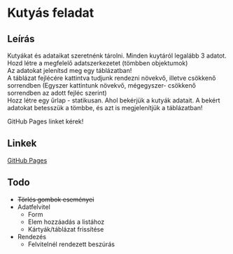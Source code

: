 
# Kutyás feladat

## Leírás

Kutyákat és adataikat szeretnénk tárolni. Minden kuytáról legalább 3 adatot. Hozd létre a megfelelő adatszerkezetet (tömbben objektumok)  
Az adatokat jelenítsd meg egy táblázatban!  
A táblázat fejlécére kattintva tudjunk rendezni növekvő, illetve csökkenő sorrendben (Egyszer kattintunk növekvő, mégegyszer- csökkenő sorrendben az adott fejléc szerint)   
Hozz létre egy űrlap - statikusan. Ahol bekérjük a kutyák adatait. A bekért adatokat betesszük a tömbbe, és azt is megjelenítjük a táblázatban!  

GitHub Pages linket kérek!

## Linkek

[GitHub Pages](https://zschopper.github.io/js_kutya_kartya_tabla_form)

## Todo

- ~~Törlés gombok eseményei~~
- Adatfelvitel
  - Form
  - Elem hozzáadás a listához
  - Kártyák/táblázat frissítése
- Rendezés
  - Felvitelnél rendezett beszúrás
